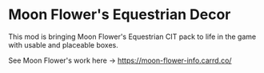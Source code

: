 # Moon Flower's Equestrian Decor
This mod is bringing Moon Flower's Equestrian CIT pack to life in the game with usable and placeable boxes. 

See Moon Flower's work here -> https://moon-flower-info.carrd.co/